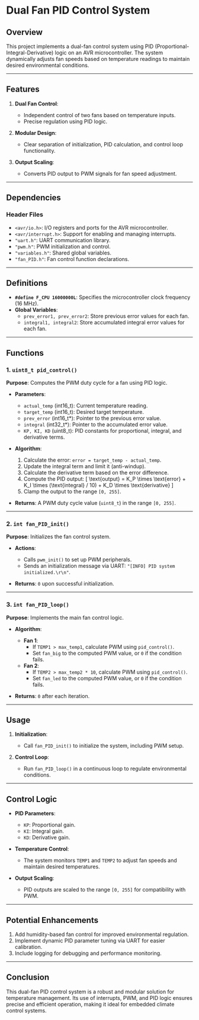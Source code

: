 # **Dual Fan PID Control System**

## **Overview**
This project implements a dual-fan control system using PID (Proportional-Integral-Derivative) logic on an AVR microcontroller. The system dynamically adjusts fan speeds based on temperature readings to maintain desired environmental conditions.

---

## **Features**
1. **Dual Fan Control**:
   - Independent control of two fans based on temperature inputs.
   - Precise regulation using PID logic.

2. **Modular Design**:
   - Clear separation of initialization, PID calculation, and control loop functionality.

3. **Output Scaling**:
   - Converts PID output to PWM signals for fan speed adjustment.

---

## **Dependencies**
### **Header Files**
- `<avr/io.h>`: I/O registers and ports for the AVR microcontroller.
- `<avr/interrupt.h>`: Support for enabling and managing interrupts.
- `"uart.h"`: UART communication library.
- `"pwm.h"`: PWM initialization and control.
- `"variables.h"`: Shared global variables.
- `"fan_PID.h"`: Fan control function declarations.

---

## **Definitions**
- **`#define F_CPU 16000000L`**: Specifies the microcontroller clock frequency (16 MHz).
- **Global Variables**:
  - `prev_error1, prev_error2`: Store previous error values for each fan.
  - `integral1, integral2`: Store accumulated integral error values for each fan.

---

## **Functions**

### **1. `uint8_t pid_control()`**
**Purpose**: Computes the PWM duty cycle for a fan using PID logic.

- **Parameters**:
  - `actual_temp` (int16_t): Current temperature reading.
  - `target_temp` (int16_t): Desired target temperature.
  - `prev_error` (int16_t*): Pointer to the previous error value.
  - `integral` (int32_t*): Pointer to the accumulated error value.
  - `KP, KI, KD` (uint8_t): PID constants for proportional, integral, and derivative terms.

- **Algorithm**:
  1. Calculate the error: `error = target_temp - actual_temp`.
  2. Update the integral term and limit it (anti-windup).
  3. Calculate the derivative term based on the error difference.
  4. Compute the PID output:
     \[
     \text{output} = K_P \times \text{error} + K_I \times (\text{integral} / 10) + K_D \times \text{derivative}
     \]
  5. Clamp the output to the range `[0, 255]`.

- **Returns**: A PWM duty cycle value (`uint8_t`) in the range `[0, 255]`.

---

### **2. `int fan_PID_init()`**
**Purpose**: Initializes the fan control system.

- **Actions**:
  - Calls `pwm_init()` to set up PWM peripherals.
  - Sends an initialization message via UART: `"[INFO] PID system initialized.\r\n"`.

- **Returns**: `0` upon successful initialization.

---

### **3. `int fan_PID_loop()`**
**Purpose**: Implements the main fan control logic.

- **Algorithm**:
  - **Fan 1**:
    - If `TEMP1 > max_temp1`, calculate PWM using `pid_control()`.
    - Set `fan_big` to the computed PWM value, or `0` if the condition fails.
  - **Fan 2**:
    - If `TEMP2 > max_temp2 * 10`, calculate PWM using `pid_control()`.
    - Set `fan_led` to the computed PWM value, or `0` if the condition fails.

- **Returns**: `0` after each iteration.

---

## **Usage**
1. **Initialization**:
   - Call `fan_PID_init()` to initialize the system, including PWM setup.

2. **Control Loop**:
   - Run `fan_PID_loop()` in a continuous loop to regulate environmental conditions.

---

## **Control Logic**
- **PID Parameters**:
  - `KP`: Proportional gain.
  - `KI`: Integral gain.
  - `KD`: Derivative gain.

- **Temperature Control**:
  - The system monitors `TEMP1` and `TEMP2` to adjust fan speeds and maintain desired temperatures.

- **Output Scaling**:
  - PID outputs are scaled to the range `[0, 255]` for compatibility with PWM.

---

## **Potential Enhancements**
1. Add humidity-based fan control for improved environmental regulation.
2. Implement dynamic PID parameter tuning via UART for easier calibration.
3. Include logging for debugging and performance monitoring.

---

## **Conclusion**
This dual-fan PID control system is a robust and modular solution for temperature management. Its use of interrupts, PWM, and PID logic ensures precise and efficient operation, making it ideal for embedded climate control systems.
